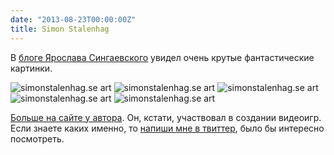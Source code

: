 ```yaml
---
date: "2013-08-23T00:00:00Z"
title: Simon Stalenhag
---
```


В [блоге Ярослава Сингаевского](http://craydays.com/) увидел очень крутые фантастические картинки.

![simonstalenhag.se art](/img/posts/klovsjorelaet.jpg)
![simonstalenhag.se art](/img/posts/mikael1.jpg)
![simonstalenhag.se art](/img/posts/bonaverken.jpg)
![simonstalenhag.se art](/img/posts/robottransport.jpg)
![simonstalenhag.se art](/img/posts/fjarrhandske.jpg)

[Больше на сайте у автора](http://www.simonstalenhag.se/index.html). Он, кстати, участвовал в создании видеоигр. Если знаете каких именно, то [напиши мне в твиттер](https://twitter.com/accujazz), было бы интересно посмотреть.